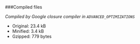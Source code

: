 ###Compiled files

*Compiled by Google closure compiler in `ADVANCED_OPTIMIZATIONS`*  

- Original: 23.4 kB
- Minified: 3.4 kB
- Gzipped:  779 bytes
